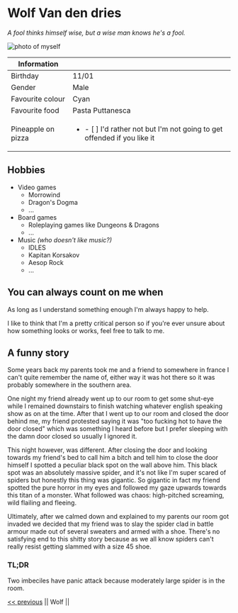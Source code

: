 # Wolf Van den dries
_A fool thinks himself wise, but a wise man knows he's a fool._

![photo of myself](https://lh3.googleusercontent.com/pV0Z-owreo-0XYB0JPX0zM8FyXdX6sj2YHs8AHhHp-hvI44roKmhVdek5rOf341bIprzwNm7JL4wapAdU2EXwOEDuSX6cFrhFxIjkgNW7K7GC4ZT8ktUJ72xUpokAHsTns7YsNetR99Crnt_jlMYIJbwToZmLvLVLgtB3y5q7L3OFAKVmoMUFdM67clB15hV2KgfIFE5RfRkWOsGI4gJGsp0O-kJzaAsJ-lh_jy0lAcHxChCH9LAbqt51cLdUkK01LjSlG5-ScNzZ7oGozVA57arHRaT0nGhsanej1b55OTZjdGagSZ_KZXH73p-bcanen3HeGkGJzGj21v7jkN5J1vnsSvSHBSrcIJRQaSU6tZ-mdpttigwbFovDWM0GlKeIVHpVp8_UUwqxnoDYXQ1bWUUaR_tMmFygxYfqTsRtDwIXe1OoOR1OM1Zp2T1g_pmunNMkiMPxOEVSiGvzhEbTMITYwv90U2Z5hvl12ZaYEvoyxx0IzVj3bPSRQ_yZWj5YxTXxUIrjFVfXG14QmWWmqbf4PDshO9OUsMRd4-w5k8rh5KXFwLnhsyqfO6FQv5Yff3bhCTtmoEAPyPUhDjxbpqFgmNyo7JrMKU0mvIDpNEtzgMgpKFuBPQXXDTH6SnXiBjr38Jb08dfBSYrCdD6mPfHAn6TMQIcaEbEEnR3OiNhoy2S4ZMcSMKTvAORG-HIzPwc0Dv3rXyPg44YRrshDM8QtwZVwzAR5NXSkU37rilUyVc=w245-h325-no "lelijk kind")

| Information        |                                                                       |
|--------------------|-------------------------------------------------------------------    |
| Birthday           | 11/01                                                                 |
| Gender             | Male                                                                  |
| Favourite colour   | Cyan                                                                  |
| Favourite food     | Pasta Puttanesca                                                      |
| Pineapple on pizza | <ul><li>- [ ] I'd rather not but I'm not going to get offended if you like it</li></ul>  |

## Hobbies
* Video games
    * Morrowind
    * Dragon's Dogma
    * ...
* Board games
    * Roleplaying games like Dungeons & Dragons
    * ...
* Music _(who doesn't like music?)_
    * IDLES
    * Kapitan Korsakov
    * Aesop Rock
    * ...

## You can always count on me when
As long as I understand something enough I'm always happy to help.

I like to think that I'm a pretty critical person so if you're ever unsure about how something
looks or works, feel free to talk to me.

## A funny story
Some years back my parents took me and a friend to somewhere in france I can't quite remember the name of,
either way it was hot there so it was probably somewhere in the southern area.

One night my friend already went up to our room to get some shut-eye while I remained downstairs to finish watching
whatever english speaking show as on at the time. After that I went up to our room and closed the door behind me,
my friend protested saying it was "too fucking hot to have the door closed" which was something I heard before but I
prefer sleeping with the damn door closed so usually I ignored it.

This night however, was different. After closing the door and looking towards my friend's bed to call him a bitch and
tell him to close the door himself I spotted a peculiar black spot on the wall above him. This black spot was an
absolutely massive spider, and it's not like I'm super scared of spiders but honestly this thing was gigantic.
So gigantic in fact my friend spotted the pure horror in my eyes and followed my gaze upwards towards this titan of
a monster. What followed was chaos: high-pitched screaming, wild flailing and fleeing.

Ultimately, after we calmed down and explained to my parents our room got invaded we decided that my friend was to
slay the spider clad in battle armour made out of several sweaters and armed with a shoe. There's no satisfying end
to this shitty story because as we all know spiders can't really resist getting slammed with a size 45 shoe.
### TL;DR
Two imbeciles have panic attack because moderately large spider is in the room.

[<< previous](https://www.google.com "Wallid") || Wolf ||
